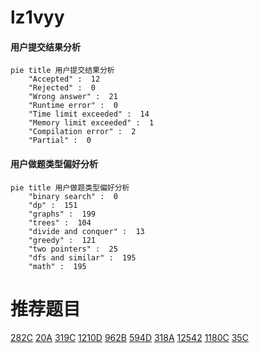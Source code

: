 # lz1vyy

<!-- tabs:start -->



#### **用户提交结果分析**

```mermaid
pie title 用户提交结果分析
    "Accepted" :  12
    "Rejected" :  0
    "Wrong answer" :  21
    "Runtime error" :  0
    "Time limit exceeded" :  14
    "Memory limit exceeded" :  1
    "Compilation error" :  2
    "Partial" :  0
```

#### **用户做题类型偏好分析**

```mermaid
pie title 用户做题类型偏好分析
    "binary search" :  0
    "dp" :  151
    "graphs" :  199
    "trees" :  104
    "divide and conquer" :  13
    "greedy" :  121
    "two pointers" :  25
    "dfs and similar" :  195
    "math" :  195
```



<!-- tabs:end -->
# 推荐题目
[282C](https://codeforces.com/contest/282/problem/C)
[20A](https://codeforces.com/contest/20/problem/A)
[319C](https://codeforces.com/contest/319/problem/C)
[1210D](https://codeforces.com/contest/1210/problem/D)
[962B](https://codeforces.com/contest/962/problem/B)
[594D](https://codeforces.com/contest/594/problem/D)
[318A](https://codeforces.com/contest/318/problem/A)
[12542](https://codeforces.com/contest/1254/problem/2)
[1180C](https://codeforces.com/contest/1180/problem/C)
[35C](https://codeforces.com/contest/35/problem/C)
